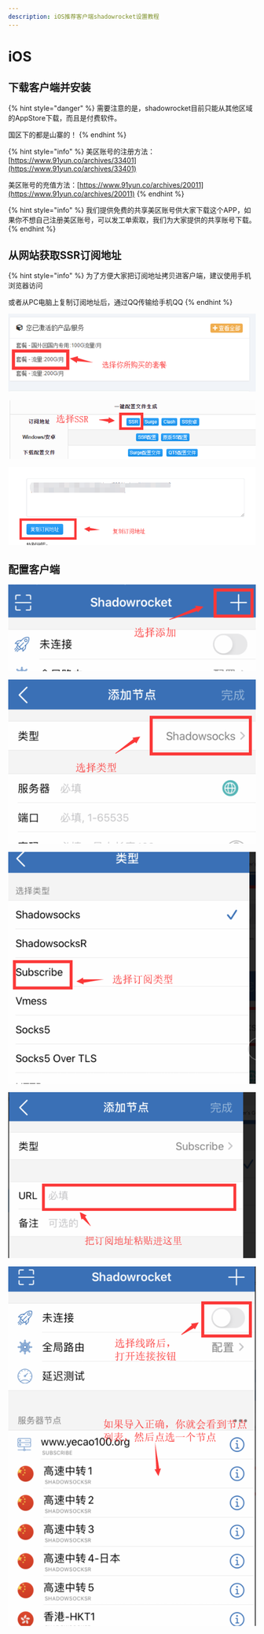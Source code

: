 ```yaml
---
description: iOS推荐客户端shadowrocket设置教程
---
```


# iOS

## 下载客户端并安装

{% hint style="danger" %}
需要注意的是，shadowrocket目前只能从其他区域的AppStore下载，而且是付费软件。

国区下的都是山寨的！
{% endhint %}

{% hint style="info" %}
美区账号的注册方法：[https://www.91yun.co/archives/33401](https://www.91yun.co/archives/33401)

美区账号的充值方法：[https://www.91yun.co/archives/20011](https://www.91yun.co/archives/20011)
{% endhint %}

{% hint style="info" %}
我们提供免费的共享美区账号供大家下载这个APP，如果你不想自己注册美区账号，可以发工单索取，我们为大家提供的共享账号下载。
{% endhint %}

## 从网站获取SSR订阅地址

{% hint style="info" %}
为了方便大家把订阅地址拷贝进客户端，建议使用手机浏览器访问

或者从PC电脑上复制订阅地址后，通过QQ传输给手机QQ
{% endhint %}

![&#x767B;&#x5F55;&#x7F51;&#x7AD9;&#x540E;&#xFF0C;&#x9009;&#x62E9;&#x4F60;&#x6240;&#x8D2D;&#x4E70;&#x7684;&#x5957;&#x9910;](../.gitbook/assets/tim-tu-pian-20200114235150.png)

![&#x9009;&#x62E9;&#x201D;SSR&#x201C;](../.gitbook/assets/tim-tu-pian-20200115082733.png)

![&#x590D;&#x5236;&#x8BA2;&#x9605;&#x5730;&#x5740;](../.gitbook/assets/tim-tu-pian-20200114235311.png)

## 配置客户端

![&#x70B9;&#x51FB;&#x53F3;&#x4E0A;&#x89D2;&#x7684;&#x201D;&#x6DFB;&#x52A0;&#x201C;&#x6309;&#x94AE;](../.gitbook/assets/tim-tu-pian-20200115083058.png)

![&#x9009;&#x62E9;&#x4FEE;&#x6539;&#x201D;&#x7C7B;&#x578B;&#x201C;](../.gitbook/assets/tim-tu-pian-20200115083207.png)

![&#x7C7B;&#x578B;&#x9009;&#x62E9;&#x201D;Subscribe&#x201C;&#xFF0C;&#x4E5F;&#x5C31;&#x662F;&#x8BA2;&#x9605;](../.gitbook/assets/tim-tu-pian-20200115083259.png)

![&#x628A;&#x521A;&#x624D;&#x7F51;&#x7AD9;&#x90A3;&#x590D;&#x5236;&#x7684;&#x8BA2;&#x9605;&#x5730;&#x5740;&#x7C98;&#x8D34;&#x8FDB;&#x8FD9;&#x91CC;&#xFF0C;&#x5E76;&#x70B9;&#x51FB;&#x53F3;&#x4E0A;&#x89D2;&#x7684;&#x5B8C;&#x6210;&#x3002;](../.gitbook/assets/tim-tu-pian-20200115083410.png)

![&#x9009;&#x62E9;&#x4E00;&#x4E2A;&#x7EBF;&#x8DEF;&#x8282;&#x70B9;&#x540E;&#xFF0C;&#x6253;&#x5F00;&#x8FDE;&#x63A5;&#x6309;&#x94AE;](../.gitbook/assets/tim-tu-pian-20200115083649.png)









